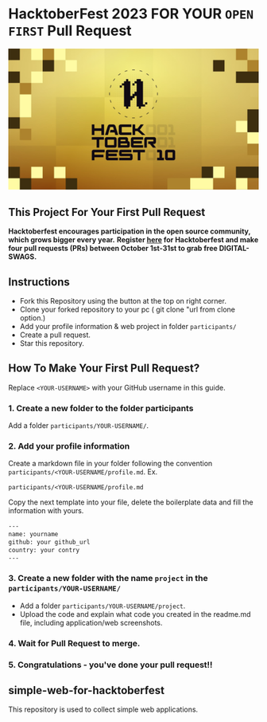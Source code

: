 # HacktoberFest 2023 FOR YOUR `OPEN FIRST` Pull Request
![HacktoberFest 2023](https://github.com/azizarizaldi/simple-web-for-hacktoberfest/blob/main/.github/hacktoberfest2023.png)

## This Project For Your First Pull Request

**Hacktoberfest encourages participation in the open source community, which grows bigger every year.**
**Register [here](https://hacktoberfest.digitalocean.com) for Hacktoberfest and make four pull requests (PRs) between October 1st-31st to grab free DIGITAL-SWAGS.**

## Instructions

- Fork this Repository using the button at the top on right corner.
- Clone your forked repository to your pc ( git clone "url from clone option.)
- Add your profile information & web project in folder `participants/`
- Create a pull request.
- Star this repository.

## How To Make Your First Pull Request?
Replace `<YOUR-USERNAME>` with your GitHub username in this guide.

### 1. Create a new folder to the folder participants
Add a folder `participants/YOUR-USERNAME/`.

### 2. Add your profile information

Create a markdown file in your folder following the convention `participants/<YOUR-USERNAME/profile.md`. Ex.

```
participants/<YOUR-USERNAME/profile.md
```

Copy the next template into your file, delete the boilerplate data and fill the information with yours.

```
---
name: yourname
github: your github_url
country: your contry
---
```
### 3. Create a new folder with the name `project` in the `participants/YOUR-USERNAME/`
- Add a folder `participants/YOUR-USERNAME/project`.
- Upload the code and explain what code you created in the readme.md file, including application/web screenshots.

### 4. Wait for Pull Request to merge.
### 5. Congratulations - you've done your pull request!!

## simple-web-for-hacktoberfest
This repository is used to collect simple web applications.

